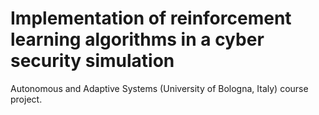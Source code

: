 # Implementation of reinforcement learning algorithms in a cyber security simulation
Autonomous and Adaptive Systems (University of Bologna, Italy) course project.
